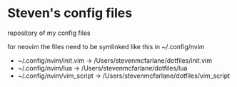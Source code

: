 # Steven's config files

repository of my config files

for neovim the files need to be symlinked like this in ~/.config/nvim

- ~/.config/nvim/init.vim -> /Users/stevenmcfarlane/dotfiles/init.vim
- ~/.config/nvim/lua -> /Users/stevenmcfarlane/dotfiles/lua
- ~/.config/nvim/vim_script -> /Users/stevenmcfarlane/dotfiles/vim_script

